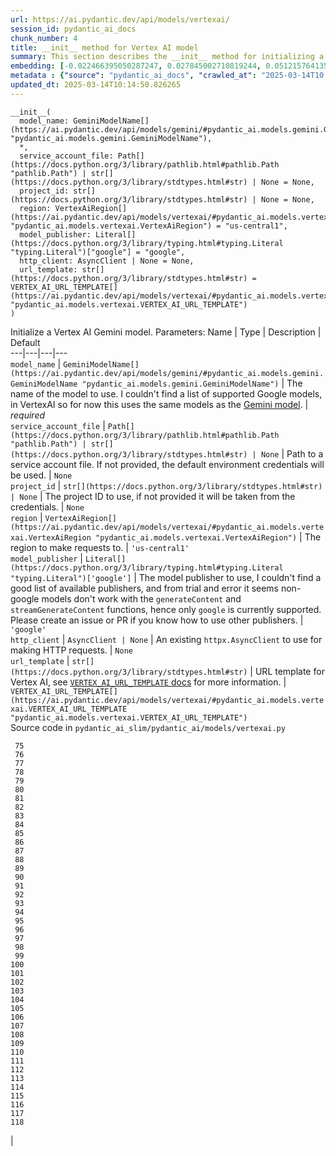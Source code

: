 ```yaml
---
url: https://ai.pydantic.dev/api/models/vertexai/
session_id: pydantic_ai_docs
chunk_number: 4
title: __init__ method for Vertex AI model
summary: This section describes the __init__ method for initializing a Vertex AI model, including parameters such as model_name, service_account_file, project_id, region, model_publisher, http_client, and url_template.
embedding: [-0.022466395050287247, 0.027845002710819244, 0.0512157641351223, -0.012149464339017868, -0.014208090491592884, -0.020300673320889473, -0.019669994711875916, -0.00340030319057405, 0.010424026288092136, 0.005420255940407515, -0.018896522000432014, -0.028963562101125717, 0.020383968949317932, -0.08472496271133423, -0.017052089795470238, -0.012268460355699062, -0.021800018846988678, 0.012696844525635242, -0.044575802981853485, 0.008829483762383461, 0.010703666135668755, 0.028963562101125717, 0.011358142830431461, 0.008930630050599575, 0.005128716118633747, -0.0023903269320726395, 0.0016629653982818127, -0.006538815796375275, 0.0017968355678021908, -0.05497603118419647, 0.016040625050663948, -0.015112458728253841, -0.026988232508301735, -0.04626554250717163, -0.05097777396440506, -0.001694201841019094, -0.01630241610109806, -0.005735594313591719, -0.0037275413051247597, 0.03555592522025108, 0.013981998898088932, -0.03914959728717804, 0.029391946271061897, 0.07325377315282822, -0.032676227390766144, 0.015612240880727768, -0.027178626507520676, 0.014993462711572647, 0.005934912245720625, 0.0008210705709643662, -0.005497603211551905, 0.018242046236991882, -0.009073425084352493, 0.010191984474658966, 0.005934912245720625, -0.019955584779381752, 0.005696920678019524, 0.00291390810161829, -0.03774544596672058, 0.018384840339422226, 0.024655915796756744, -0.01562414038926363, -0.01156043540686369, 0.022751985117793083, -0.008175007067620754, -0.004938323050737381, -0.04536117613315582, 0.005893263965845108, -0.03729326277971268, 0.011060653254389763, -0.02151442877948284, 0.023513557389378548, 0.02260918915271759, -0.03296181932091713, -0.03879261016845703, -0.02506050281226635, -0.061734989285469055, 0.06735158711671829, -0.010132486931979656, -0.04621794447302818, -0.013767806813120842, 0.03051050566136837, 0.017456674948334694, -0.026417052373290062, -0.010513273067772388, 0.009121023118495941, -0.03324740752577782, -0.0028053245041519403, -0.0237396489828825, 0.021431131288409233, 0.011251047253608704, -0.02922535315155983, -0.04505178704857826, 0.01455317810177803, 0.03943518549203873, 0.031105484813451767, 0.022668687626719475, 0.003153386991471052, 0.024072837084531784, 0.00485502602532506, -0.018610933795571327, 0.027226224541664124, -0.01921781152486801, 0.06858914345502853, 0.00910912360996008, -0.0075264801271259785, 0.005554126109927893, 0.012994334101676941, 0.009817148558795452, 0.014850667677819729, -0.1022411361336708, 0.007074296474456787, 0.043957024812698364, -0.032676227390766144, -0.05445244908332825, -0.02782120369374752, -0.05007340386509895, 0.03227164223790169, -0.014315186999738216, -0.05207253247499466, -0.04176750406622887, -0.011102301999926567, 0.025417489930987358, -0.03412797674536705, -0.0016927142860367894, 0.0029734058771282434, -0.006083657033741474, -0.03895920515060425, -0.05959306284785271, -0.030034523457288742, 0.0272024255245924, 0.0011445902055129409, 0.05911708250641823, -0.016956891864538193, -0.0064852675423026085, -0.03757885470986366, -0.058307912200689316, 0.023132771253585815, -0.019324908033013344, 0.061068613082170486, 0.01852763630449772, -0.0011371530126780272, 0.03700767457485199, 0.03577011823654175, 0.010935707949101925, -0.005277460906654596, -0.0383642241358757, 0.007133794482797384, -0.034532561898231506, 0.011572334915399551, 0.015790734440088272, 0.001268792082555592, -0.00910912360996008, -0.029011160135269165, -0.0229661762714386, -0.002417100826278329, 0.005908138118684292, 0.050216201692819595, -0.00347765046171844, -0.03529413416981697, 0.016861695796251297, 0.0564991757273674, 0.009983742609620094, -0.03600810840725899, -0.05569000542163849, 0.02946334332227707, -0.05930747464299202, -0.026083866134285927, -0.052834104746580124, -0.06939831376075745, 0.017111586406826973, -0.01734957844018936, -0.015969227999448776, -0.03560352325439453, -0.0019827664364129305, -0.028820767998695374, 0.0007429796387441456, 0.030534306541085243, -0.012030469253659248, -0.05269131064414978, -0.030177319422364235, 0.019432002678513527, -0.037721648812294006, 0.01439848355948925, -0.05416685715317726, 0.01825394667685032, -0.001783448620699346, 0.010025390423834324, -0.0007385172648355365, 0.023299364373087883, -0.008311851881444454, -0.01338702067732811, 0.01890842244029045, 0.02848757989704609, 0.02946334332227707, -0.017420975491404533, 0.028773168101906776, -0.018539534881711006, 0.0491214394569397, 0.04974021762609482, 0.023013776168227196, -0.013315622694790363, 0.007342036813497543, -0.052976902574300766, 0.014981563203036785, -0.01381540484726429, -0.0075383796356618404, 0.0056731216609478, -0.023596854880452156, 0.008317802101373672, 0.04540877416729927, -0.024025239050388336, 0.023787247017025948, 0.016944993287324905, -0.044385410845279694, 0.019777091220021248, -0.0036025959998369217, -0.029867930337786674, 0.03027251549065113, 0.0028320983983576298, -0.05097777396440506, 0.047146111726760864, -0.006223476957529783, 0.0007690099300816655, 0.003932808991521597, 0.0065031168051064014, -0.004673557355999947, -0.05668956786394119, 0.0055511509999632835, 0.042005494236946106, -0.0027101279702037573, 0.008906831033527851, -0.03032011352479458, -0.01755187101662159, -0.03246203809976578, -0.01892032101750374, 0.046789124608039856, 0.013863002881407738, 0.014612676575779915, 0.01856333389878273, -0.004875850398093462, 0.001984253991395235, -0.013744007796049118, -0.0018994694110006094, 0.04221968725323677, 0.009912344627082348, -0.0046854568645358086, -0.0736345574259758, 0.025964869186282158, 0.03246203809976578, 0.0021954714320600033, -0.004908574279397726, -0.0030849643517285585, 0.0287969671189785, 0.01025148294866085, 0.01372020784765482, -0.04495658725500107, 0.002875234466046095, -0.011530687101185322, -0.03957798331975937, -0.0018741828389465809, 0.0325334332883358, -0.03270002827048302, -0.011822226457297802, -0.015064859762787819, 0.005441079847514629, -0.04790768399834633, -0.010697716847062111, -0.006949351169168949, -0.05745114013552666, 0.035436928272247314, 0.011923372745513916, 0.04014915972948074, -0.049169037491083145, -0.025084301829338074, 0.022276001051068306, -0.012661146000027657, 0.05826031044125557, 0.02715482749044895, 0.058117516338825226, 0.014933965168893337, -0.01335132122039795, -0.010471624322235584, 0.0534052848815918, -0.014779270626604557, 0.062401365488767624, -0.013327522203326225, -0.023216068744659424, -0.024893907830119133, -0.02163342386484146, 0.04569436237215996, 0.009156721644103527, 0.014636475592851639, -0.028201989829540253, 0.00523283751681447, 0.029558541253209114, 0.029058758169412613, 0.04964502155780792, 0.0016971767181530595, 0.03565112128853798, 0.0768236443400383, 0.022276001051068306, 0.028201989829540253, -0.01650470867753029, -0.033176012337207794, 0.03070089966058731, 0.010911908932030201, 0.01638571359217167, 0.06225856766104698, -0.0003633088490460068, 0.017956456169486046, 0.0018920322181656957, 0.00216869730502367, -0.019515300169587135, -0.031700462102890015, -0.010031340643763542, -0.007443183101713657, -0.013065732084214687, 0.003590696258470416, 0.017920758575201035, -0.04478999599814415, -0.026726441457867622, -0.0231922697275877, -0.0023977640084922314, -0.07168303430080414, 0.01136409305036068, 0.04502798616886139, -0.06468608230352402, -0.00019745854660868645, -0.01338702067732811, 0.024536920711398125, -0.031200682744383812, 0.00010114637552760541, 0.00035326858051121235, 0.03081989474594593, -0.030105920508503914, -0.011298645287752151, -0.024608317762613297, 0.011881723999977112, 0.03139107674360275, -0.04048234969377518, -0.024584518745541573, 0.016361912712454796, 0.03510374203324318, -0.05292930454015732, 0.013981998898088932, 0.0149458646774292, 0.03222404420375824, 0.026678843423724174, -0.00897227879613638, 0.008740236982703209, -0.014362785033881664, 0.01097140647470951, 0.0112093985080719, -0.013184727169573307, -0.055356815457344055, 0.029177755117416382, -0.005571975372731686, -0.012613547965884209, -0.022823382169008255, -0.08415378630161285, 0.010049189440906048, 0.01907501555979252, 0.018301544710993767, 0.0002770369464997202, -0.04421881586313248, 0.014291387982666492, -0.007359886076301336, -0.013744007796049118, 0.021883316338062286, 0.01406529638916254, 0.004679507110267878, -0.03538933023810387, 0.007240890525281429, -0.01181032694876194, -0.04478999599814415, -0.005339933559298515, 0.020288772881031036, 0.005726669915020466, -0.013065732084214687, 0.06720878928899765, 0.0021999336313456297, 0.004384992644190788, -0.026607446372509003, -0.0009884083410724998, -0.04160090908408165, 0.016802197322249413, 0.007752572186291218, -0.028320984914898872, -0.01372020784765482, 0.012173263356089592, 0.00590516347438097, -0.03929239138960838, 0.022894779220223427, 0.014100994914770126, -0.015029161237180233, 0.010745314881205559, 0.008704538457095623, 0.03857841715216637, 0.04226728528738022, 0.013613112270832062, -0.02206180989742279, -0.0014807531842961907, -0.029915528371930122, 0.019194012507796288, -0.04467099905014038, 0.030224917456507683, 0.012054268270730972, 0.006271075457334518, -0.005756418686360121, 0.053643278777599335, -0.04436160996556282, 0.008002462796866894, 0.0014636475825682282, -0.02144303172826767, -0.0267026424407959, 0.05892668664455414, 0.0002723886864259839, 0.0019143439130857587, 0.04600375145673752, -0.04464719817042351, -0.05716555193066597, -0.017766064032912254, -0.03888780623674393, -0.0452897772192955, 0.0064614685252308846, 0.0053875320591032505, -0.019527200609445572, -0.01755187101662159, -0.05845070630311966, 0.01751617155969143, 0.024239432066679, 0.06392450630664825, -0.03469915688037872, -0.0021612599957734346, -0.009168621152639389, -0.04921663552522659, 0.003947683610022068, -0.022621089592576027, 0.031153082847595215, -0.014636475592851639, -0.040767937898635864, -0.02805919386446476, -0.002539071487262845, -0.0037156417965888977, -0.014172391965985298, -0.003305106656625867, -0.002429000334814191, -0.0207766555249691, -0.06649481505155563, 0.024263231083750725, -0.003058190457522869, 0.013958199881017208, -0.0024260254576802254, 0.004138076677918434, -0.029558541253209114, 0.06744678318500519, 0.04317165166139603, 0.034889549016952515, -0.03774544596672058, 0.04281466454267502, -0.03151006996631622, -0.03124828077852726, 0.016135821118950844, 0.0032009852584451437, -0.016004925593733788, 0.028701771050691605, 0.01099520642310381, 0.015350449830293655, -0.022347399964928627, -0.002897546160966158, 0.018813226372003555, 0.031081685796380043, 0.02739281766116619, -0.02910635620355606, -0.02603626623749733, -0.024798711761832237, -0.012339857406914234, 0.00018016698595602065, -0.00978739932179451, 0.011352193541824818, -0.017325779423117638, 0.014541278593242168, 0.0501210056245327, 0.0023962766863405704, 0.1001468077301979, -0.02237119898200035, -0.0030462907161563635, 0.028225788846611977, 0.026321856305003166, 0.011768678203225136, 0.009019876830279827, 0.0189560204744339, -0.011941222473978996, 0.057593934237957, -0.032985616475343704, 0.0014093557838350534, -0.04088693484663963, -0.02646465227007866, -0.006717309355735779, -0.023596854880452156, 0.011774628423154354, -0.010983305983245373, 0.06992189586162567, -0.036555491387844086, -0.029606139287352562, -0.028225788846611977, -0.005360757932066917, -0.04307645559310913, 0.04662252962589264, -0.03688867762684822, 0.020717157050967216, 0.03793584182858467, 0.0024260254576802254, 0.010316930711269379, 0.02665504440665245, 0.011863875202834606, 0.04921663552522659, -0.002478086156770587, -0.029796531423926353, -0.003003154881298542, 0.02794019877910614, 0.000648526765871793, -0.02934434823691845, -0.02548888698220253, -0.007585978135466576, -0.023061374202370644, -0.07806120067834854, -0.04036335274577141, 0.0237396489828825, 0.03481815382838249, -0.032200247049331665, 0.002672941656783223, -0.02089565061032772, -0.027059629559516907, 0.022359298542141914, 0.0032813074067234993, -0.03529413416981697, -0.012649246491491795, 0.026179062202572823, -0.013517915271222591, 0.026369454339146614, -0.017063988372683525, 0.02066955901682377, 0.013791605830192566, 0.02813059277832508, -0.022561591118574142, -0.003974457737058401, 0.011114201508462429, 0.02646465227007866, 0.01614772155880928, -0.04440920799970627, 0.025893472135066986, -0.05416685715317726, 0.03493714705109596, 0.016123922541737556, -0.0001952273742062971, -0.011013055220246315, -0.003974457737058401, -0.001515708165243268, 0.006018209271132946, 0.018230145797133446, 0.022478293627500534, 0.032938018441200256, -0.03191465511918068, 0.0006712103495374322, 0.011138000525534153, -0.012030469253659248, -0.0037007674109190702, -0.027059629559516907, -0.025703078135848045, -0.012339857406914234, 0.011108252219855785, -0.002869284711778164, 0.015112458728253841, 0.0021106868516653776, -0.010471624322235584, -0.005925987847149372, -0.020360169932246208, 0.02751181460916996, -0.04650353267788887, -0.008180956356227398, -0.0043076458387076855, 0.03805483505129814, -0.029201554134488106, 0.042909860610961914, -0.026321856305003166, 0.031081685796380043, 0.023680150508880615, 0.02178811840713024, -0.0121197160333395, -0.015064859762787819, 0.009721951559185982, -0.0037067171651870012, -0.003035878762602806, -0.04662252962589264, 0.01669510081410408, 0.002089862711727619, -0.04174370318651199, 0.031224481761455536, 0.03707906976342201, 0.017528071999549866, -0.025012902915477753, 0.05887908861041069, -0.01083456166088581, -0.01568363793194294, 0.0035192989744246006, 0.022097507491707802, -0.04257667437195778, -0.010810762643814087, -0.006223476957529783, 0.012649246491491795, -0.006413870025426149, 0.00992424413561821, 0.004373093135654926, -0.008621240966022015, 0.011762728914618492, 0.005589824635535479, 0.05616598576307297, -0.029701335355639458, 0.03696007654070854, -0.027488015592098236, 0.016742700710892677, -0.0007890904671512544, 0.002315954538062215, 0.005063268356025219, -0.01743287593126297, -0.029487142339348793, -0.01894412189722061, 0.04345724359154701, -0.030248716473579407, 0.01128674577921629, 0.056641969829797745, 0.01023363322019577, -0.015445646829903126, -0.0002247903757961467, 0.015421846881508827, -0.009091273881494999, -0.019717592746019363, -0.021692922338843346, -0.0162667166441679, -0.0013044907245784998, 0.020955149084329605, -0.01696879230439663, 0.0028335859533399343, 0.010227683000266552, -0.014981563203036785, 0.029011160135269165, -0.023799147456884384, -0.019979383796453476, 0.0038673614617437124, -0.006134230177849531, 0.006996949203312397, 0.024060938507318497, 0.024108536541461945, -0.011881723999977112, -0.008781885728240013, -0.0287969671189785, 0.008145257830619812, 0.04533737525343895, -0.0245131216943264, 0.018004054203629494, -0.004819327499717474, -0.016790298745036125, 0.010007541626691818, 0.03600810840725899, 0.037650249898433685, -0.008204756304621696, -0.0002580719883553684, -0.0006507579237222672, 0.011804376728832722, 0.05711795389652252, -0.007044547703117132, -0.004340369254350662, 0.007163543254137039, -0.027250023558735847, 0.009936143644154072, -0.03479435294866562, 0.03255723416805267, 0.01329182367771864, 0.022073708474636078, 0.00897227879613638, -0.05250091850757599, 0.05778433009982109, 0.05445244908332825, -0.0347229540348053, 0.000474123633466661, -0.012994334101676941, -0.006294874474406242, -0.0023189294151961803, 0.0065923635847866535, -0.031890857964754105, -0.002858872525393963, -0.00013182495604269207, -0.03241444006562233, 0.026083866134285927, -0.01693309284746647, 0.03515134006738663, 0.014517479576170444, -0.055356815457344055, -0.043909426778554916, 0.006396020762622356, 0.005265561398118734, 0.0009690715232864022, -0.03524653613567352, 0.021621525287628174, -0.02696443349123001, 0.030867494642734528, 0.005414306186139584, -0.03260483220219612, -0.030724698677659035, -0.004447465762495995, 0.0010159261291846633, 0.011667531915009022, -0.0005797323537990451, -0.005830790847539902, 0.016433311626315117, 0.0405537448823452, -0.021228838711977005, -0.013863002881407738, -0.04716990888118744, 0.009513708762824535, 0.0053815823048353195, 0.02202611044049263, 0.00888898130506277, -0.02513189986348152, -0.013672609813511372, 0.015493244864046574, -0.040529947727918625, -0.024227531626820564, -0.026321856305003166, -0.01949150115251541, -0.0027904498856514692, 0.007270639296621084, 0.010197934694588184, 0.013196626678109169, -0.04588475450873375, -0.023799147456884384, -0.020479166880249977, 0.016944993287324905, -0.0022966177202761173, -0.0029347322415560484, -0.015290952287614346, 0.011007105931639671, -0.021657224744558334, 0.003311056410893798, -0.00272351480089128, 0.02946334332227707, -0.002711615292355418, -0.0030552155803889036, -0.017420975491404533, 0.0073836855590343475, 0.007812070194631815, -0.015505144372582436, -0.003266433021053672, -0.003135537728667259, 0.016790298745036125, 0.014172391965985298, -0.06011664494872093, 0.01921781152486801, -0.015183855779469013, -0.06292494386434555, 0.015790734440088272, 0.035627324134111404, -0.009834997355937958, -0.033128414303064346, 0.03696007654070854, 0.016683202236890793, 0.008865182287991047, -0.00044325910857878625, 0.007931065745651722, 0.011352193541824818, -0.015088659711182117, 0.027464216575026512, -0.005836740601807833, -0.016837896779179573, -0.009359014220535755, -0.01938440464437008, 0.0031325628515332937, -0.006110431160777807, 0.002299592597410083, 0.012577849440276623, -0.011280795559287071, 0.011245097033679485, 0.04207689315080643, -0.028701771050691605, -0.018741827458143234, -0.029368147253990173, -0.030105920508503914, 0.017099687829613686, -0.030915092676877975, 0.015814533457159996, -0.005304235033690929, -0.0004826764634344727, 0.01372020784765482, 0.011328393593430519, -0.009037726558744907, -0.062210969626903534, -0.012554050423204899, 0.017730364575982094, -0.006175878457725048, 0.03914959728717804, -0.017099687829613686, 0.016088223084807396, -0.01657610572874546, 0.04812187701463699, -0.0014376172330230474, -0.010929758660495281, 0.0007247584289871156, -0.007437233347445726, 0.004712230991572142, 0.05806991830468178, -0.01650470867753029, -0.03020111843943596, -0.05892668664455414, -0.0006886878400109708, 0.021526329219341278, -0.043600037693977356, 0.031105484813451767, 0.024846309795975685, -0.0035877213813364506, -0.00978739932179451, -0.04281466454267502, 0.012744443491101265, 0.023489758372306824, -0.0025182473473250866, -0.021704822778701782, -0.005708820186555386, -0.009656503796577454, 0.0013810942182317376, 0.033794790506362915, -0.026726441457867622, 0.06663761287927628, -0.016873594373464584, 0.006996949203312397, 0.05035899579524994, -0.0012531738029792905, 0.01247075293213129, -0.036055706441402435, 0.039673179388046265, 0.058307912200689316, 0.014874466694891453, 0.017301980406045914, 0.023251766338944435, 0.015778834000229836, -0.0006697228527627885, -0.005911113228648901, 0.0024691615253686905, 0.07634766399860382, -0.011953121982514858, 0.019562898203730583, -0.01692119427025318, 0.03129587695002556, -0.03974457457661629, -0.005536276381462812, 0.015909729525446892, 0.022632988169789314, 0.02397764101624489, 0.023085173219442368, -0.017968356609344482, 0.0003430423967074603, -0.022121306508779526, 0.018349142745137215, -0.0029496068600565195, 0.017147285863757133, -0.053833670914173126, -0.025893472135066986, -0.004236248321831226, 0.01635001413524151, 0.007098095491528511, -0.02751181460916996, -0.0001372169645037502, -0.016599904745817184, -0.015862131491303444, 0.023204168304800987, 0.002046726644039154, -0.01907501555979252, 0.004078578669577837, -0.01186982449144125, 0.02708342857658863, 0.027654608711600304, -0.05164415016770363, 0.020848052576184273, 0.012899138033390045, -0.03786444291472435, 0.009406613186001778, -0.0015811558114364743, 0.034032780677080154, -0.0037543154321610928, -0.005821866448968649, -0.025869673117995262, 0.006300824228674173, -0.004744954872876406, -0.006134230177849531, 0.0034092278219759464, 0.005994410254061222, 0.006628062576055527, 0.03481815382838249, 0.0007660350529477, 0.0022133206948637962, -0.007716873660683632, 0.006538815796375275, -0.017325779423117638, -0.0005938630783930421, -0.0149458646774292, 0.002820198889821768, 0.01262544747442007, 0.015421846881508827, 0.04462340101599693, -0.014136693440377712, -0.023180369287729263, -0.015659838914871216, 0.023477857932448387, 0.04931183159351349, 0.004355243872851133, -0.0025360966101288795, 0.0039000853430479765, 0.0007556229247711599, 0.03174806386232376, 0.035008545964956284, 0.009347114711999893, -0.014886366203427315, -0.026726441457867622, 0.019907986745238304, -0.013993898406624794, -0.01746857352554798, -0.01278014201670885, 0.026131464168429375, 0.012220862321555614, 0.001627266639843583, -0.026559848338365555, -0.03393758460879326, -0.029915528371930122, 0.0026967409066855907, -0.05078737810254097, -0.016754599288105965, -0.06321053206920624, 0.0065745143219828606, 0.004224348813295364, -0.0032366840168833733, -0.01892032101750374, -0.02494150586426258, 0.0005577924894168973, 0.017052089795470238, -0.04091073200106621, 0.029510943219065666, -0.019086915999650955, 0.018884623423218727, -5.461718319565989e-05, -0.022716285660862923, 0.023573055863380432, -0.007455082610249519, 0.02579827606678009, -0.016361912712454796, -0.02517949789762497, -0.021300235763192177, 0.0054500047117471695, 0.015457546338438988, 0.0022400948219001293, -0.047265104949474335, -0.007264689542353153, 0.01262544747442007, -0.024144234135746956, -0.006253225728869438, -0.01852763630449772, -0.018765628337860107, -0.010590620338916779, -0.019324908033013344, -0.008109559305012226, 0.046408336609601974, 0.029748933389782906, 0.0282495878636837, 0.04766969010233879, 0.0006834817468188703, -0.045004189014434814, -0.0019024442881345749, 0.0075324298813939095, 0.017968356609344482, 0.0034717004746198654, 0.02343025989830494, 0.029130155220627785, 0.04631314054131508, -0.022049909457564354, -0.008805684745311737, -0.01278014201670885, 0.012696844525635242, -0.012922937050461769, 0.01307763159275055, 0.014636475592851639, 0.0074193840846419334, 0.03922099620103836, 0.01587403193116188, -0.0017313879216089845, 0.05335768684744835, 0.04386182874441147, -0.0018533585825935006, 0.0012003694428130984, 0.008543893694877625, -0.0044772145338356495, -0.023216068744659424, -0.003894135355949402, 0.009132922627031803, 0.014160492457449436, -0.005658247042447329, -0.0009772524936124682, 0.010608470067381859, -0.022668687626719475, -0.020229274407029152, -0.02579827606678009, 0.008157157339155674, -0.03938758745789528, -0.042862262576818466, 0.019586697220802307, -0.005542226601392031, 0.029629938304424286, -0.05778433009982109, -0.036055706441402435, -0.019205911085009575, -0.014005797915160656, -0.020288772881031036, 0.008079810068011284, -0.009216220118105412, 0.0335329994559288, -0.013398920185863972, 0.014148592948913574, 0.04295746237039566, -0.007461032830178738, -0.008805684745311737, 0.025322292000055313, -0.0018325343262404203, -0.019634297117590904, 0.0004953197203576565, 0.01443418301641941, -0.005027569830417633, -0.01546944584697485, -0.00801436323672533, 0.028701771050691605, 0.010638218373060226, 0.05007340386509895, 0.005128716118633747, -0.018075453117489815, 0.007020748220384121, -0.004587285686284304, 0.03743605688214302, 0.05521402135491371, -0.007990563288331032, -0.007199241779744625, 0.004072628915309906, -0.009906395338475704, 0.027488015592098236, -0.010346679016947746, 0.013958199881017208, 0.033128414303064346, 0.047027114778757095, 0.02658364735543728, -0.017801761627197266, 0.0018994694110006094, 0.02206180989742279, 0.05721314996480942, -0.006663761101663113, -0.0065804640762507915, 0.010721515864133835, -0.006294874474406242, 0.0018102226313203573, -0.007347986567765474, 0.029249152168631554, 0.06868433952331543, 0.02475111372768879, -0.013863002881407738, -0.016599904745817184, -0.030486706644296646, -0.003998256754130125, 0.0012107816291972995, -0.0025703078135848045, -0.04590855538845062, 0.0021374609787017107, 0.0031682613771408796, -0.020324472337961197, -0.016171520575881004, 0.017182983458042145, -0.01455317810177803, 0.022894779220223427, 0.01583833247423172, -0.04643213748931885, -0.012506451457738876, 0.01486256718635559, 0.026726441457867622, 0.038864005357027054, 0.010334779508411884, 0.02855897694826126, -0.03981597349047661, 0.01724248193204403, 0.0032813074067234993, 0.0032694078981876373, -0.014743571169674397, -0.011619933880865574, -0.012185162864625454, 0.010911908932030201, -0.007264689542353153, -0.04202929511666298, -0.022394997999072075, -0.015005362220108509, -0.005857564974576235, 0.02003888227045536, -0.07111185044050217, -0.02498910389840603, 0.034651558846235275, -0.01157828513532877, 0.008484396152198315, 0.004316570237278938, -0.01821824721992016, 0.0037900141905993223, 0.0073003885336220264, -0.008918730542063713, -0.008936579339206219, -0.018551435321569443, -0.0017016390338540077, -0.002852922771126032, -0.018337242305278778, -0.021395433694124222, -0.0027845001313835382, 0.026202861219644547, -0.00025082071078941226, -0.014315186999738216, 0.018539534881711006, 0.02281148172914982, -0.03529413416981697, 0.04348104074597359, -0.010180084966123104, 0.00687795365229249, 0.023846745491027832, -0.014386584050953388, -0.008942529559135437, -0.09372103959321976, -0.0023308289237320423, 0.010763164609670639, -0.01564793847501278, -0.007734722923487425, -0.01268494501709938, -0.0447423979640007, 0.03486575186252594, 0.005134665872901678, -0.009793348610401154, -0.021692922338843346, -0.0045099384151399136, 0.03553212806582451, -0.0010136949131265283, 0.0638769119977951, -0.0146483751013875, -0.03515134006738663, -0.012066167779266834, 0.020800454542040825, 0.026821639388799667, 0.011911473236978054, 0.01427948847413063, -0.004682482220232487, -0.03139107674360275, -0.03600810840725899, -0.030415309593081474, -0.00186823308467865, 0.005325058940798044, 0.04631314054131508, -0.0063662719912827015, 0.017409076914191246, -0.025941070169210434, -0.011554486118257046, -0.011042804457247257, 0.027297621592879295, 0.013863002881407738, -0.03498474508523941, -0.017111586406826973, 0.010376428253948689, 0.009918294847011566, 0.010055139660835266, -0.009002027101814747, 0.0298917293548584, 0.05806991830468178, -0.011494987644255161, -0.0023858644999563694, 0.015897830948233604, 0.00045664614299312234, -0.017385276034474373, 0.006152079440653324, -0.04631314054131508, -0.011590184643864632, 0.008395149372518063, -0.0065864138305187225, 0.04276706650853157, 0.03081989474594593, 1.8639566405909136e-05, -0.04590855538845062, -0.021454930305480957, -0.020538663491606712, -0.020205475389957428, -0.009858796373009682, -0.003944708500057459, 0.010662018321454525, 0.013041933067142963, 0.016528507694602013, -0.009198370389640331, 0.008294003084301949, -0.010685817338526249, -0.01044782530516386, 0.011721080169081688, 0.028392381966114044, 0.016278617084026337, -0.008085760287940502, -0.01449368055909872, 0.0064852675423026085, 0.004643808584660292, 0.03767405077815056, -0.02120503969490528, -0.04038715362548828, 0.014327086508274078, -0.01366071030497551, 0.01907501555979252, 0.002417100826278329, -0.006033083889633417, 0.005533301737159491, 0.023870544508099556, -0.028201989829540253, 0.0024319754447788, -0.012149464339017868, -0.018206346780061722, 0.0035817716270685196, 0.0011735954321920872, 0.02646465227007866, 0.00552735198289156, -0.00897227879613638, 0.010781013406813145, 0.02065766043961048, -0.02463211677968502, -0.008008413016796112, 0.01770656555891037, -0.0022787682246416807, -0.016944993287324905, 0.012506451457738876, -0.013779706321656704, 0.025108100846409798, -0.0007868593093007803, 0.012399355880916119, -0.013196626678109169, 0.012494551949203014, -0.020205475389957428, -0.007109995000064373, 0.008960379287600517, 0.016861695796251297, 0.019896086305379868, 0.021895214915275574, -0.03205745294690132, 0.03398518264293671, -0.025869673117995262, -0.01828964427113533, 0.014446082524955273, -0.022394997999072075, 0.005839715711772442, 0.04057754576206207, 0.035936713218688965, 0.026821639388799667, -0.004691407084465027, -0.010191984474658966, 0.02358495444059372, 0.0075264801271259785, 0.010186035186052322, 0.00575046893209219, -0.01782556064426899, -0.05497603118419647, 0.030677100643515587, -0.03629370033740997, 0.005045419093221426, -0.031034087762236595, 0.005795092321932316, -0.002079450525343418, 0.008543893694877625, -0.01789695769548416, 0.005771293304860592, -0.0205029658973217, -0.015493244864046574, -0.008323751389980316, -0.007544329855591059, -0.014386584050953388, 0.043600037693977356, -0.0009891520021483302, 0.0065983133390545845, -0.03460396081209183, -0.02272818610072136, 0.0004440028278622776, -0.044575802981853485, -0.008859232068061829, 0.0003004642203450203, -0.019979383796453476, 0.021062245592474937, -0.020264973863959312, 0.013327522203326225, 0.03988736867904663, -0.04657493159174919, -0.013744007796049118, 0.01650470867753029, -0.019408203661441803, 0.004108327906578779, -0.006247275974601507, 0.008591491729021072, -0.04302885755896568, 0.015850231051445007, -0.021347835659980774, -0.05178694427013397, -0.00035531382309272885, -0.015112458728253841, 0.00515549024567008, -0.015493244864046574, -0.031986054033041, 0.019931785762310028, 0.0007816532161086798, 0.00755027960985899, 0.025322292000055313, 0.02677404135465622, -0.003635319648310542, 0.02097894810140133, 0.00904962606728077, 0.021109843626618385, 0.010608470067381859, -0.014160492457449436, -0.007580028381198645, 0.03762645274400711, -0.012661146000027657, 0.0015499194851145148, 0.01015628594905138, 0.011102301999926567, -0.003730516415089369, -0.00017570464115124196, -0.017766064032912254, -0.012030469253659248, 0.010733415372669697, 0.003980407491326332, -0.00813335832208395, -0.039244793355464935, -0.03884020820260048, 0.010209834203124046, -0.0011676456779241562, 0.007722823414951563, -0.005134665872901678, -0.003971482627093792, 0.014327086508274078, 0.032866623252630234, -0.013791605830192566, 0.023573055863380432, -0.009585106745362282, -0.004355243872851133, 0.0005057318485341966, 0.03279522433876991, -0.00044363096822053194, -0.0146483751013875, 0.02836858294904232, 0.036674484610557556, 0.013327522203326225, -0.013065732084214687, -0.014600777067244053, 0.01032883021980524, 0.03919719532132149, -0.0022668687161058187, 0.03522273898124695, 0.029487142339348793, 0.003317006165161729, 0.002445362275466323, -0.0026312931440770626, 0.05945026874542236, -0.010084888897836208, 0.0010203884448856115, 0.013613112270832062, 0.002057138830423355, -0.02413233555853367, 0.0022192704491317272, -0.0415533110499382, 0.014243789948523045, 0.010376428253948689, 0.013172827661037445, 0.02977273240685463, -0.0023129796609282494, -0.01892032101750374, -0.009121023118495941, -0.031200682744383812, -0.02665504440665245, -0.037459857761859894, -0.021657224744558334, -0.0005626266938634217, 0.04705091565847397, -0.001951530110090971, -0.019955584779381752, 0.022549692541360855, -0.011358142830431461, 0.02977273240685463, -0.0005760137573815882, -0.02439412660896778, -0.012375556863844395, -0.026988232508301735, -0.03484195098280907, 0.02591727115213871, 0.0415533110499382, 0.039911169558763504, -0.007722823414951563, 0.004197574686259031, 0.003819763194769621, -0.004126177169382572, -0.0006462956080213189, -0.0010300568537786603, -0.0031623116228729486, 0.010798863135278225, -0.011072552762925625, -0.008609341457486153, 0.03105788677930832, -0.022133206948637962, 0.035436928272247314, 0.023358862847089767, -0.012351756915450096, -0.006199677940458059, -0.02475111372768879, -0.023513557389378548, 0.018539534881711006, -0.0138749023899436, -0.0073777358047664165, -0.028963562101125717, 0.03236683830618858, 0.02089565061032772, -0.018027853220701218, 0.005360757932066917, 0.005798067431896925, -0.0032694078981876373, -0.030129719525575638, -0.014933965168893337, 0.012934836558997631, -0.03388998657464981, 0.019788991659879684, 0.028201989829540253, -0.0045843105763196945, -0.006396020762622356, -0.022478293627500534, -0.005566025618463755, 0.006062832660973072, -0.019515300169587135, 0.01592162996530533, -0.022157005965709686, 0.00017235788982361555, 0.024917706847190857, -0.004620009567588568, -0.005830790847539902, 2.0016616417706246e-06, 0.01996748521924019, -0.01739717647433281, -0.011298645287752151, 0.04338584467768669, 0.008008413016796112, 0.0006831099162809551, 0.01256594993174076, 0.027559412643313408, 0.02536989003419876, -0.04112492501735687, 0.025655480101704597, 0.01657610572874546, -0.008668839000165462, 0.012661146000027657, 0.010007541626691818, 0.02082425355911255, -0.011060653254389763, -0.0021225863602012396, 0.01762326806783676, 0.01156043540686369, 0.017849359661340714, -0.0022802557796239853, 0.013779706321656704, 0.04350484162569046, -0.00850224494934082, 0.03748365491628647, 0.014350885525345802, -0.03995876759290695, -0.0062651257030665874, 0.04759829491376877, 0.00957320723682642, 0.006277025211602449, -0.020062681287527084, 0.02175242081284523, 0.009275717660784721, -0.0016376788262277842, -0.035817716270685196, -0.03222404420375824, 0.002616418758407235, 0.010858360677957535, 0.01516005676239729, -0.011619933880865574, -0.0024126386269927025, -0.006413870025426149, -0.034270770847797394, -0.010626318864524364, 0.016314314678311348, 0.010667967610061169, -0.00830590259283781, -0.012387456372380257, -0.01878942735493183, 0.03588911518454552, 0.02159772627055645, 0.03798343986272812, -0.003679943038150668, -0.048240870237350464, -0.004655708093196154, -0.021645324304699898, 0.00971005205065012, -0.01821824721992016, -0.0018414589576423168, -0.0200031828135252, -0.03584151715040207, 0.00012578221503645182, 0.004968071822077036, 0.010334779508411884, 0.01391060184687376, -0.015790734440088272, -0.03246203809976578, 0.0074907816015183926, -0.019289208576083183, 0.013458417728543282, 0.0065031168051064014, 0.0024423873983323574, -0.03303321450948715, -0.010905958712100983, -0.008787835016846657, -0.027345219627022743, 0.005167389754205942, 0.011203448288142681, -0.002134486101567745, 0.025845874100923538, 0.010471624322235584, -0.007127844728529453, -0.017182983458042145, 0.015790734440088272, 0.020610060542821884, 0.00018881275900639594, -0.005696920678019524, -0.012613547965884209]
metadata : {"source": "pydantic_ai_docs", "crawled_at": "2025-03-14T10:14:50.824642", "url_path": "/api/models/vertexai/", "chunk_size": 3559}
updated_dt: 2025-03-14T10:14:50.826265
---
```

```
__init__(
  model_name: GeminiModelName[](https://ai.pydantic.dev/api/models/gemini/#pydantic_ai.models.gemini.GeminiModelName "pydantic_ai.models.gemini.GeminiModelName"),
  *,
  service_account_file: Path[](https://docs.python.org/3/library/pathlib.html#pathlib.Path "pathlib.Path") | str[](https://docs.python.org/3/library/stdtypes.html#str) | None = None,
  project_id: str[](https://docs.python.org/3/library/stdtypes.html#str) | None = None,
  region: VertexAiRegion[](https://ai.pydantic.dev/api/models/vertexai/#pydantic_ai.models.vertexai.VertexAiRegion "pydantic_ai.models.vertexai.VertexAiRegion") = "us-central1",
  model_publisher: Literal[](https://docs.python.org/3/library/typing.html#typing.Literal "typing.Literal")["google"] = "google",
  http_client: AsyncClient | None = None,
  url_template: str[](https://docs.python.org/3/library/stdtypes.html#str) = VERTEX_AI_URL_TEMPLATE[](https://ai.pydantic.dev/api/models/vertexai/#pydantic_ai.models.vertexai.VERTEX_AI_URL_TEMPLATE "pydantic_ai.models.vertexai.VERTEX_AI_URL_TEMPLATE")
)

```

Initialize a Vertex AI Gemini model.
Parameters:
Name | Type | Description | Default  
---|---|---|---  
`model_name` |  `GeminiModelName[](https://ai.pydantic.dev/api/models/gemini/#pydantic_ai.models.gemini.GeminiModelName "pydantic_ai.models.gemini.GeminiModelName")` |  The name of the model to use. I couldn't find a list of supported Google models, in VertexAI so for now this uses the same models as the [Gemini model](https://ai.pydantic.dev/api/models/gemini/#pydantic_ai.models.gemini.GeminiModel). |  _required_  
`service_account_file` |  `Path[](https://docs.python.org/3/library/pathlib.html#pathlib.Path "pathlib.Path") | str[](https://docs.python.org/3/library/stdtypes.html#str) | None` |  Path to a service account file. If not provided, the default environment credentials will be used. |  `None`  
`project_id` |  `str[](https://docs.python.org/3/library/stdtypes.html#str) | None` |  The project ID to use, if not provided it will be taken from the credentials. |  `None`  
`region` |  `VertexAiRegion[](https://ai.pydantic.dev/api/models/vertexai/#pydantic_ai.models.vertexai.VertexAiRegion "pydantic_ai.models.vertexai.VertexAiRegion")` |  The region to make requests to. |  `'us-central1'`  
`model_publisher` |  `Literal[](https://docs.python.org/3/library/typing.html#typing.Literal "typing.Literal")['google']` |  The model publisher to use, I couldn't find a good list of available publishers, and from trial and error it seems non-google models don't work with the `generateContent` and `streamGenerateContent` functions, hence only `google` is currently supported. Please create an issue or PR if you know how to use other publishers. |  `'google'`  
`http_client` |  `AsyncClient | None` |  An existing `httpx.AsyncClient` to use for making HTTP requests. |  `None`  
`url_template` |  `str[](https://docs.python.org/3/library/stdtypes.html#str)` |  URL template for Vertex AI, see [`VERTEX_AI_URL_TEMPLATE` docs](https://ai.pydantic.dev/api/models/vertexai/#pydantic_ai.models.vertexai.VERTEX_AI_URL_TEMPLATE) for more information. |  `VERTEX_AI_URL_TEMPLATE[](https://ai.pydantic.dev/api/models/vertexai/#pydantic_ai.models.vertexai.VERTEX_AI_URL_TEMPLATE "pydantic_ai.models.vertexai.VERTEX_AI_URL_TEMPLATE")`  
Source code in `pydantic_ai_slim/pydantic_ai/models/vertexai.py`
```
 75
 76
 77
 78
 79
 80
 81
 82
 83
 84
 85
 86
 87
 88
 89
 90
 91
 92
 93
 94
 95
 96
 97
 98
 99
100
101
102
103
104
105
106
107
108
109
110
111
112
113
114
115
116
117
118
```
|